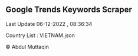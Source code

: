

## Google Trends Keywords Scraper 
 
Last Update 06-12-2022 , 08:36:34

Country List :
VIETNAM.json



© Abdul Muttaqin 
